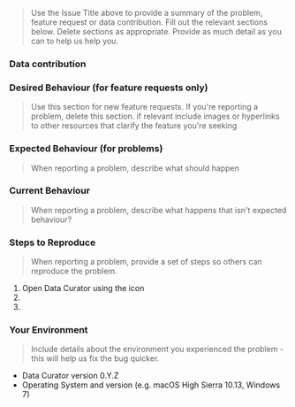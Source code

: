 > Use the Issue Title above to provide a summary of the problem, feature request or data contribution.
> Fill out the relevant sections below. Delete sections as appropriate.
> Provide as much detail as you can to help us help you.

### Data contribution




### Desired Behaviour (for feature requests only)
> Use this section for new feature requests. If you're reporting a problem, delete this section.
> if relevant include images or hyperlinks to other resources that clarify the feature you're seeking

### Expected Behaviour (for problems)
> When reporting a problem, describe what should happen

### Current Behaviour
> When reporting a problem, describe what happens that isn't expected behaviour?

### Steps to Reproduce
> When reporting a problem, provide a set of steps so others can reproduce the problem.

1. Open Data Curator using the icon
2.
3.

### Your Environment
> Include details about the environment you experienced the problem - this will help us fix the bug quicker.

* Data Curator version 0.Y.Z
* Operating System and version (e.g. macOS High Sierra 10.13, Windows 7)
